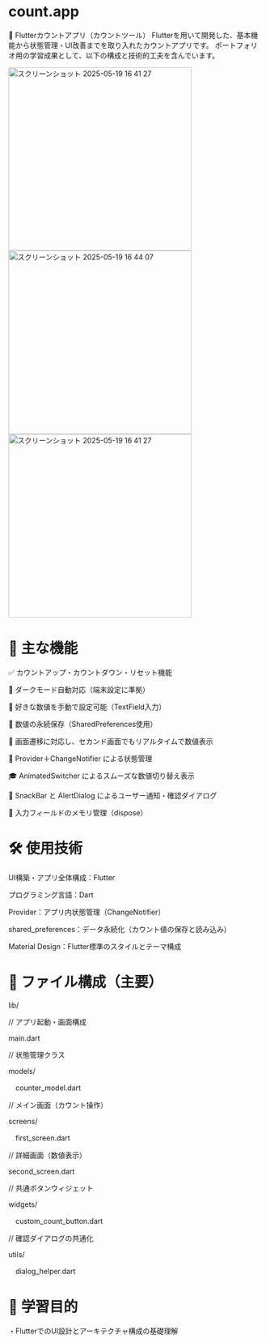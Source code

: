 # count.app
🧮 Flutterカウントアプリ（カウントツール）
Flutterを用いて開発した、基本機能から状態管理・UI改善までを取り入れたカウントアプリです。
ポートフォリオ用の学習成果として、以下の構成と技術的工夫を含んでいます。

<img width="362" alt="スクリーンショット 2025-05-19 16 41 27" src="https://github.com/user-attachments/assets/10fcda66-d41b-41a5-832b-c7a7a466486b" />
<img width="362" alt="スクリーンショット 2025-05-19 16 44 07" src="https://github.com/user-attachments/assets/0e533c92-d552-4f70-8b21-2ab40c6146b8" />
<img width="362" alt="スクリーンショット 2025-05-19 16 41 27" src="https://github.com/user-attachments/assets/eaa8799a-878d-4041-95ea-fcafe49b76c5" />


# 🚀 主な機能
✅ カウントアップ・カウントダウン・リセット機能

🌙 ダークモード自動対応（端末設定に準拠）

🔢 好きな数値を手動で設定可能（TextField入力）

💾 数値の永続保存（SharedPreferences使用）

🔄 画面遷移に対応し、セカンド画面でもリアルタイムで数値表示

🎯 Provider＋ChangeNotifier による状態管理

🎓 AnimatedSwitcher によるスムーズな数値切り替え表示

💬 SnackBar と AlertDialog によるユーザー通知・確認ダイアログ

🧼 入力フィールドのメモリ管理（dispose）

# 🛠️ 使用技術
UI構築・アプリ全体構成：Flutter

プログラミング言語：Dart

Provider：アプリ内状態管理（ChangeNotifier）

shared_preferences：データ永続化（カウント値の保存と読み込み）

Material Design：Flutter標準のスタイルとテーマ構成

# 📂 ファイル構成（主要）

lib/

// アプリ起動・画面構成

main.dart      

 // 状態管理クラス
 
models/

　counter_model.dart         

// メイン画面（カウント操作）

screens/

　first_screen.dart         

// 詳細画面（数値表示）

second_screen.dart         

// 共通ボタンウィジェット

widgets/

　custom_count_button.dart   

// 確認ダイアログの共通化

utils/

　dialog_helper.dart         

    
# 🎯 学習目的
・FlutterでのUI設計とアーキテクチャ構成の基礎理解
